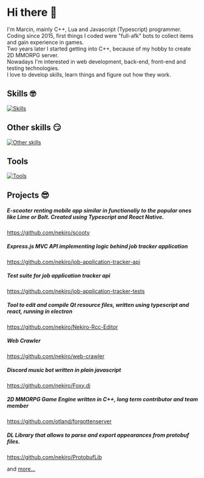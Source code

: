 # Hi there 👋

I'm Marcin, mainly C++, Lua and Javascript (Typescript) programmer.</br>
Coding since 2015, first things I coded were "full-afk" bots to collect items and gain experience in games.</br>
Two years later I started getting into C++, because of my hobby to create 2D MMORPG server.</br>
Nowadays I'm interested in web development, back-end, front-end and testing technologies.</br>
I love to develop skills, learn things and figure out how they work.

## Skills 🤓
[![Skills](https://skills.thijs.gg/icons?i=js,ts,nodejs,nextjs,prisma,react,express,bots,electron,html,jest,babel&theme=light&perline=5)](https://github.com/nekiro)
## Other skills :smirk:
[![Other skills](https://skills.thijs.gg/icons?i=mysql,cpp,lua,bash,cmake,git,githubactions&theme=light&perline=5)](https://github.com/nekiro)
## Tools
[![Tools](https://skills.thijs.gg/icons?i=vscode,visualstudio,githubactions,linux,docker,postman,rabbitmq,gitlab,github,prometheus,grafana&theme=light&perline=5)](https://github.com/nekiro)

## Projects :sunglasses: 

##### E-scooter renting mobile app similar in functionaliy to the popular ones like Lime or Bolt. Created using Typescript and React Native.
https://github.com/nekiro/scooty
##### Express.js MVC API implementing logic behind job tracker application
https://github.com/nekiro/job-application-tracker-api
##### Test suite for job application tracker api
https://github.com/nekiro/job-application-tracker-tests
##### Tool to edit and compile Qt resource files, written using typescript and react, running in electron
https://github.com/nekiro/Nekiro-Rcc-Editor
##### Web Crawler
https://github.com/nekiro/web-crawler
##### Discord music bot written in plain javascript
https://github.com/nekiro/Foxy.dj
##### 2D MMORPG Game Engine written in C++, long term contributor and team member
https://github.com/otland/forgottenserver
##### DL Library that allows to parse and export appearances from protobuf files.
https://github.com/nekiro/ProtobufLib

and [more...](https://github.com/nekiro?tab=repositories)
